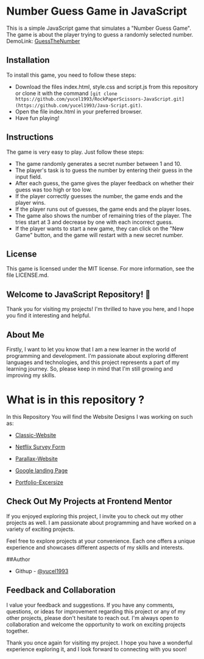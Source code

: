 # Number Guess Game in JavaScript

This is a simple JavaScript game that simulates a "Number Guess Game". The game is about the player trying to guess a randomly selected number.
<br>
DemoLink: [GuessTheNumber](https://yucel1993.github.io/Java-Script/GuessTheNumber/index.html)
## Installation

To install this game, you need to follow these steps:

- Download the files index.html, style.css and script.js from this repository or clone it with the command `[git clone https://github.com/yucel1993/RockPaperScissors-JavaScript.git](https://github.com/yucel1993/Java-Script.git)`.
- Open the file index.html in your preferred browser.
- Have fun playing!

## Instructions

The game is very easy to play. Just follow these steps:

- The game randomly generates a secret number between 1 and 10.
- The player's task is to guess the number by entering their guess in the input field.
- After each guess, the game gives the player feedback on whether their guess was too high or too low.
- If the player correctly guesses the number, the game ends and the player wins.
- If the player runs out of guesses, the game ends and the player loses.
- The game also shows the number of remaining tries of the player. The tries start at 3 and decrease by one with each incorrect guess.
- If the player wants to start a new game, they can click on the "New Game" button, and the game will restart with a new secret number.

## License

This game is licensed under the MIT license. For more information, see the file LICENSE.md.







## Welcome to JavaScript  Repository! 👋

Thank you for visiting my projects! I'm thrilled to have you here, and I hope you find it interesting and helpful.

## About Me
Firstly, I want to let you know that I am a new learner in the world of programming and development. I'm passionate about exploring different languages and technologies, and this project represents a part of my learning journey. So, please keep in mind that I'm still growing and improving my skills.

# What is in this repository ?
In this Repository You will find the Website Designs I was working on such as: 

- [Classic-Website](https://yucel1993.github.io/Classic-Website/)

- [Netflix Survey Form](https://yucel1993.github.io/Netflix-RegisterForm/)

- [Parallax-Website](https://yucel1993.github.io/Parallax-Website/)

- [Google landing Page](https://yucel1993.github.io/Google-Landing-Page/)

- [Portfolio-Excersize](https://yucel1993.github.io/Portfolio-Excersize/)


## Check Out My Projects at Frontend Mentor
If you enjoyed exploring this project, I invite you to check out my other projects as well. I am passionate about programming and have worked on a variety of exciting projects.

Feel free to explore projects at your convenience. Each one offers a unique experience and showcases different aspects of my skills and interests.

##Author
<!-- - Frontend Mentor - [@AliDurul](https://www.frontendmentor.io/profile/DURUL-26) -->
- Githup - [@yucel1993](https://github.com/yucel1993)

## Feedback and Collaboration
I value your feedback and suggestions. If you have any comments, questions, or ideas for improvement regarding this project or any of my other projects, please don't hesitate to reach out. I'm always open to collaboration and welcome the opportunity to work on exciting projects together.

Thank you once again for visiting my project. I hope you have a wonderful experience exploring it, and I look forward to connecting with you soon!
